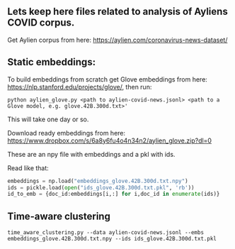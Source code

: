 
## Lets keep here files related to analysis of Ayliens COVID corpus.

Get Aylien corpus from here: https://aylien.com/coronavirus-news-dataset/

## Static embeddings:

To build embeddings from scratch get Glove embeddings from here: https://nlp.stanford.edu/projects/glove/, then run:
```
python aylien_glove.py <path to aylien-covid-news.jsonl> <path to a Glove model, e.g. glove.42B.300d.txt>'
```

This will take one day or so.

Download ready embeddings from here:
https://www.dropbox.com/s/6a8y6fu4o4n34n2/aylien_glove.zip?dl=0

These are an npy file with embeddings and a pkl with ids.

Read like that:

```python
embeddings = np.load("embeddings_glove.42B.300d.txt.npy")
ids = pickle.load(open("ids_glove.42B.300d.txt.pkl", 'rb'))	
id_to_emb = {doc_id:embeddings[i,:] for i,doc_id in enumerate(ids)}
```


## Time-aware clustering
```
time_aware_clustering.py --data aylien-covid-news.jsonl --embs embeddings_glove.42B.300d.txt.npy --ids ids_glove.42B.300d.txt.pkl 
```
